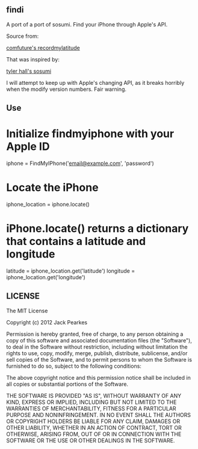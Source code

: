 findi
-------

A port of a port of sosumi. Find your iPhone through Apple's API.

Source from:

[comfuture's recordmylatitude](https://github.com/comfuture/recordmylatitude/blob/master/findmyiphone/__init__.py)

That was inspired by:

[tyler hall's sosumi](https://github.com/tylerhall/sosumi)

I will attempt to keep up with Apple's changing API, as it breaks horribly when the modify version numbers. Fair warning.

Use
-------

# Initialize findmyiphone with your Apple ID

iphone = FindMyIPhone('email@example.com', 'password')

# Locate the iPhone

iphone_location = iphone.locate()

# iPhone.locate() returns a dictionary that contains a latitude and longitude

latitude = iphone_location.get('latitude')
longitude = iphone_location.get('longitude')


LICENSE
-------

The MIT License

Copyright (c) 2012 Jack Pearkes

Permission is hereby granted, free of charge, to any person obtaining a copy of this software and associated documentation files (the "Software"), to deal in the Software without restriction, including without limitation the rights to use, copy, modify, merge, publish, distribute, sublicense, and/or sell copies of the Software, and to permit persons to whom the Software is furnished to do so, subject to the following conditions:

The above copyright notice and this permission notice shall be included in all copies or substantial portions of the Software.

THE SOFTWARE IS PROVIDED "AS IS", WITHOUT WARRANTY OF ANY KIND, EXPRESS OR IMPLIED, INCLUDING BUT NOT LIMITED TO THE WARRANTIES OF MERCHANTABILITY, FITNESS FOR A PARTICULAR PURPOSE AND NONINFRINGEMENT. IN NO EVENT SHALL THE AUTHORS OR COPYRIGHT HOLDERS BE LIABLE FOR ANY CLAIM, DAMAGES OR OTHER LIABILITY, WHETHER IN AN ACTION OF CONTRACT, TORT OR OTHERWISE, ARISING FROM, OUT OF OR IN CONNECTION WITH THE SOFTWARE OR THE USE OR OTHER DEALINGS IN THE SOFTWARE.

